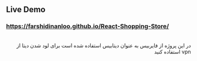 

## Live Demo 
### https://farshidinanloo.github.io/React-Shopping-Store/

<br />

<div dir="rtl">
در این پروژه از فایربیس به عنوان دیتابیس استفاده شده است برای لود شدن دیتا از vpn استفاده کنید  
</div>

